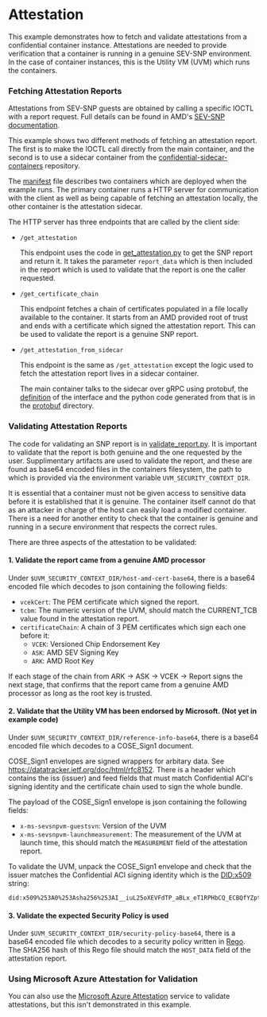 # Attestation

This example demonstrates how to fetch and validate attestations from a confidential container instance. Attestations are needed to provide verification that a container is running in a genuine SEV-SNP environment. In the case of container instances, this is the Utility VM (UVM) which runs the containers.

### Fetching Attestation Reports

Attestations from SEV-SNP guests are obtained by calling a specific IOCTL with a report request. Full details can be found in AMD's [SEV-SNP documentation](https://www.amd.com/en/support/tech-docs/sev-secure-nested-paging-firmware-abi-specification).

This example shows two different methods of fetching an attestation report. The first is to make the IOCTL call directly from the main container, and the second is to use a sidecar container from the [confidential-sidecar-containers](https://github.com/microsoft/confidential-sidecar-containers) repository.

The [manifest](manifest.json) file describes two containers which are deployed when the example runs. The primary container runs a HTTP server for communication with the client as well as being capable of fetching an attestation locally, the other container is the attestation sidecar.

The HTTP server has three endpoints that are called by the client side:

- `/get_attestation`

    This endpoint uses the code in [get_attestation.py](get_attestation.py) to get the SNP report and return it. It takes the parameter `report_data` which is then included in the report which is used to validate that the report is one the caller requested.

- `/get_certificate_chain`

    This endpoint fetches a chain of certificates populated in a file locally available to the container. It starts from an AMD provided root of trust and ends with a certificate which signed the attestation report. This can be used to validate the report is a genuine SNP report.
    
- `/get_attestation_from_sidecar`

    This endpoint is the same as `/get_attestation` except the logic used to fetch the attestation report lives in a sidecar container.
    
    The main container talks to the sidecar over gRPC using protobuf, the [definition](protobuf/attestation_sidecar.proto) of the interface and the python code generated from that is in the [protobuf](protobuf/) directory.

### Validating Attestation Reports

The code for validating an SNP report is in [validate_report.py](validate_report.py). It is important to validate that the report is both genuine and the one requested by the user. Supplimentary artifacts are used to validate the report, and these are found as base64 encoded files in the containers filesystem, the path to which is provided via the environment variable `UVM_SECURITY_CONTEXT_DIR`.

It is essential that a container must not be given access to sensitive data before it is established that it is genuine. The container itself cannot do that as an attacker in charge of the host can easily load a modified container. There is a need for another entity to check that the container is genuine and running in a secure environment that respects the correct rules.

There are three aspects of the attestation to be validated:

#### 1. Validate the report came from a genuine AMD processor

Under `$UVM_SECURITY_CONTEXT_DIR/host-amd-cert-base64`, there is a base64 encoded file which decodes to json containing the following fields:

- `vcekCert`: The PEM certificate which signed the report.
- `tcbm`: The numeric version of the UVM, should match the CURRENT_TCB value found in the attestation report. 
- `certificateChain`: A chain of 3 PEM certificates which sign each one before it:
    - `VCEK`: Versioned Chip Endorsement Key
    - `ASK`: AMD SEV Signing Key
    - `ARK`: AMD Root Key
    
If each stage of the chain from ARK -> ASK -> VCEK -> Report signs the next stage, that confirms that the report came from a genuine AMD processor as long as the root key is trusted.

#### 2. Validate that the Utility VM has been endorsed by Microsoft. (Not yet in example code)

Under `$UVM_SECURITY_CONTEXT_DIR/reference-info-base64`, there is a base64 encoded file which decodes to a COSE_Sign1 document.

COSE_Sign1 envelopes are signed wrappers for arbitary data. See https://datatracker.ietf.org/doc/html/rfc8152. There is a header which contains the iss (issuer) and feed fields that must match Confidential ACI's signing identity and the certificate chain used to sign the whole bundle.

The payload of the COSE_Sign1 envelope is json containing the following fields:

- `x-ms-sevsnpvm-guestsvn`: Version of the UVM
- `x-ms-sevsnpvm-launchmeasurement`: The measurement of the UVM at launch time, this should match the `MEASUREMENT` field of the attestation report.

To validate the UVM, unpack the COSE_Sign1 envelope and check that the issuer matches the Confidential ACI signing identity which is the [DID:x509](https://github.com/microsoft/did-x509/blob/main/specification.md) string:
```
did:x509%253A0%253Asha256%253AI__iuL25oXEVFdTP_aBLx_eT1RPHbCQ_ECBQfYZpt9s%253A%253Aeku%253A1.3.6.1.4.1.311.76.59.1.2
```

#### 3. Validate the expected Security Policy is used

Under `$UVM_SECURITY_CONTEXT_DIR/security-policy-base64`, there is a base64 encoded file which decodes to a security policy written in [Rego](https://www.openpolicyagent.org/docs/latest/policy-language). The SHA256 hash of this Rego file should match the `HOST_DATA` field of the attestation report.

### Using Microsoft Azure Attestation for Validation

You can also use the [Microsoft Azure Attestation](https://learn.microsoft.com/en-us/azure/attestation/overview) service to validate attestations, but this isn't demonstrated in this example.